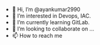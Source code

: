 - 👋 Hi, I’m @ayankumar2990
- 👀 I’m interested in Devops, IAC.
- 🌱 I’m currently learning GitLab.
- 💞️ I’m looking to collaborate on ...
- 📫 How to reach me 

<!---
ayankumar2990/ayankumar2990 is a ✨ special ✨ repository because its `README.md` (this file) appears on your GitHub profile.
You can click the Preview link to take a look at your changes.
--->
